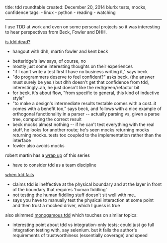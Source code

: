 title: tdd roundtable
created: December 20, 2014
blurb: tests, mocks, confidence
tags:
    - linux
    - python
    - reading
    - watching

---

I use TDD at work and even on some personal projects
so it was interesting to hear perspectives from Beck, Fowler and DHH.

[is tdd dead?](https://www.youtube.com/watch?v=z9quxZsLcfo)
- hangout with dhh, martin fowler and kent beck

 * betteridge's law says, of course, no
 * mostly just some interesting thoughts on their experiences
 * "if I can't write a test first I have no business writing it," says beck
 * "do programmers deserve to feel confident?" asks beck. (the answer must surely be yes.)
but dhh doesn't get that confidence from tdd,
interestingly..ah, he just doesn't like the red/green/refactor bit
 * for beck, it's about flow, "from specific to general, this kind of inductive style"
 * "to make a design's intermediate results testable comes with a cost..it comes with a benefit too," says beck,
and follows with a nice example of orthogonal functionality in a parser --
actually parsing vs, given a parse tree, computing the correct result
 * beck mocks almost nothing -- if he can't test everything with the real stuff,
he looks for another route; he's seen mocks returning mocks returning mocks..tests
too coupled to the implementation rather than the interface
 * fowler also avoids mocks

robert martin has a
[wrap up](http://blog.cleancoder.com/uncle-bob/2014/06/17/IsTddDeadFinalThoughts.html)
of this series

 * have to consider tdd as a team discipline

[when tdd fails](http://blog.8thlight.com/uncle-bob/2014/04/30/When-tdd-does-not-work.html)

 * claims tdd is ineffective at the physical boundary
and at the layer in front of the boundary that requires 'human fiddling'
 * not testing the human fiddling stuff doesn't sit well with me..
 * says you have to manually test the physical interaction at some point
and then trust a mocked driver, which I guess is true

also skimmed [monogamous tdd](http://blog.8thlight.com/uncle-bob/2014/04/25/MonogamousTDD.html)
which touches on similar topics:

 * interesting point about tdd vs integration-only tests;
could just go full integration testing with, say selenium.
but it fails the author's requirements of trustworthiness (essentially coverage) and speed

